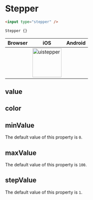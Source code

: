 # Stepper

```html
<input type="stepper" />
```

```css
Stepper {}
```

|Browser|iOS|Android|
|---|---|---|
||<img width="94" alt="uistepper" src="https://cloud.githubusercontent.com/assets/1618590/20033221/55bfdc86-a39c-11e6-92ca-d02558266b23.png">|

## value

## color

## minValue

The default value of this property is `0`.

## maxValue

The default value of this property is `100`.

## stepValue

The default value of this property is `1`.
